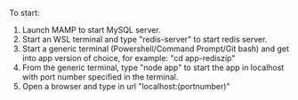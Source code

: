 To start:
1. Launch MAMP to start MySQL server.
2. Start an WSL terminal and type "redis-server" to start redis server.
3. Start a generic terminal (Powershell/Command Prompt/Git bash) and get into app version of choice, for example: "cd app-rediszip"
4. From the generic terminal, type "node app" to start the app in localhost with port number specified in the terminal.
5. Open a browser and type in url "localhost:(portnumber)"